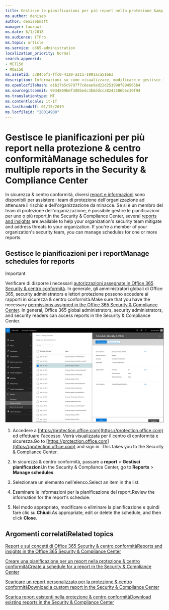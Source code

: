 ```yaml
---
title: Gestisce le pianificazioni per più report nella protezione &amp; centro conformità
ms.author: deniseb
author: denisebmsft
manager: laurawi
ms.date: 6/1/2018
ms.audience: ITPro
ms.topic: article
ms.service: o365-administration
localization_priority: Normal
search.appverid:
- MET150
- MOE150
ms.assetid: 3384c6f1-ffc0-4120-a211-1991aca51663
description: Informazioni su come visualizzare, modificare e gestisce le pianificazioni per i rapporti di sicurezza &amp; centro conformità.
ms.openlocfilehash: e1b27b5c9797f7c8eae9ad22d251998f894565b4
ms.sourcegitcommit: 9034809b6f308bedc3b8ddcca8242586b5c30f94
ms.translationtype: MT
ms.contentlocale: it-IT
ms.lasthandoff: 01/15/2019
ms.locfileid: "28014908"
---
```

# <a name="manage-schedules-for-multiple-reports-in-the-security-amp-compliance-center"></a><span data-ttu-id="a6b07-103">Gestisce le pianificazioni per più report nella protezione &amp; centro conformità</span><span class="sxs-lookup"><span data-stu-id="a6b07-103">Manage schedules for multiple reports in the Security &amp; Compliance Center</span></span>

<span data-ttu-id="a6b07-p101">In sicurezza &amp; centro conformità, diversi [report e informazioni](reports-and-insights-in-security-and-compliance.md) sono disponibili per assistere i team di protezione dell'organizzazione ad attenuare il rischio e dell'organizzazione da minacce. Se si è un membro del team di protezione dell'organizzazione, è possibile gestire le pianificazioni per uno o più report.</span><span class="sxs-lookup"><span data-stu-id="a6b07-p101">In the Security &amp; Compliance Center, several [reports and insights](reports-and-insights-in-security-and-compliance.md) are available to help your organization's security team mitigate and address threats to your organization. If you're a member of your organization's security team, you can manage schedules for one or more reports.</span></span> 
  
## <a name="manage-schedules-for-reports"></a><span data-ttu-id="a6b07-106">Gestisce le pianificazioni per i report</span><span class="sxs-lookup"><span data-stu-id="a6b07-106">Manage schedules for reports</span></span>

> [!IMPORTANT]
> <span data-ttu-id="a6b07-p102">Verificare di disporre i necessari [autorizzazioni assegnate in Office 365 Security &amp; centro conformità](permissions-in-the-security-and-compliance-center.md). In generale, gli amministratori globali di Office 365, security administrators e lettori protezione possono accedere ai rapporti in sicurezza &amp; centro conformità.</span><span class="sxs-lookup"><span data-stu-id="a6b07-p102">Make sure that you have the necessary [permissions assigned in the Office 365 Security &amp; Compliance Center](permissions-in-the-security-and-compliance-center.md). In general, Office 365 global administrators, security administrators, and security readers can access reports in the Security &amp; Compliance Center.</span></span> 
  
![In sicurezza &amp; centro conformità, selezionare rapporti \> gestisce le pianificazioni](media/efa5e2f9-bf73-4f85-acea-f1ca7e2bca5e.png)

1. <span data-ttu-id="a6b07-p103">Accedere a [https://protection.office.com](https://protection.office.com) ed effettuare l'accesso. Verrà visualizzata per il centro di conformità e sicurezza.</span><span class="sxs-lookup"><span data-stu-id="a6b07-p103">Go to [https://protection.office.com](https://protection.office.com) and sign in. This takes you to the Security & Compliance Center.</span></span>

2. <span data-ttu-id="a6b07-112">In sicurezza &amp; centro conformità, passare a **report** \> **Gestisci pianificazioni**.</span><span class="sxs-lookup"><span data-stu-id="a6b07-112">In the Security &amp; Compliance Center, go to **Reports** \> **Manage schedules**.</span></span>
    
3. <span data-ttu-id="a6b07-113">Selezionare un elemento nell'elenco.</span><span class="sxs-lookup"><span data-stu-id="a6b07-113">Select an item in the list.</span></span>
    
4. <span data-ttu-id="a6b07-114">Esaminare le informazioni per la pianificazione del report.</span><span class="sxs-lookup"><span data-stu-id="a6b07-114">Review the information for the report's schedule.</span></span>
    
5. <span data-ttu-id="a6b07-115">Nel modo appropriato, modificare o eliminare la pianificazione e quindi fare clic su **Chiudi**.</span><span class="sxs-lookup"><span data-stu-id="a6b07-115">As appropriate, edit or delete the schedule, and then click **Close**.</span></span>
    
## <a name="related-topics"></a><span data-ttu-id="a6b07-116">Argomenti correlati</span><span class="sxs-lookup"><span data-stu-id="a6b07-116">Related topics</span></span>

[<span data-ttu-id="a6b07-117">Report e sui concetti di Office 365 Security &amp; centro conformità</span><span class="sxs-lookup"><span data-stu-id="a6b07-117">Reports and insights in the Office 365 Security &amp; Compliance Center</span></span>](reports-and-insights-in-security-and-compliance.md)
  
[<span data-ttu-id="a6b07-118">Creare una pianificazione per un report nella protezione &amp; centro conformità</span><span class="sxs-lookup"><span data-stu-id="a6b07-118">Create a schedule for a report in the Security &amp; Compliance Center</span></span>](create-a-schedule-for-a-report.md)
  
[<span data-ttu-id="a6b07-119">Scaricare un report personalizzato per la protezione &amp; centro conformità</span><span class="sxs-lookup"><span data-stu-id="a6b07-119">Download a custom report in the Security &amp; Compliance Center</span></span>](set-up-and-download-a-custom-report.md)
  
[<span data-ttu-id="a6b07-120">Scarica report esistenti nella protezione &amp; centro conformità</span><span class="sxs-lookup"><span data-stu-id="a6b07-120">Download existing reports in the Security &amp; Compliance Center</span></span>](download-existing-reports.md)
  

